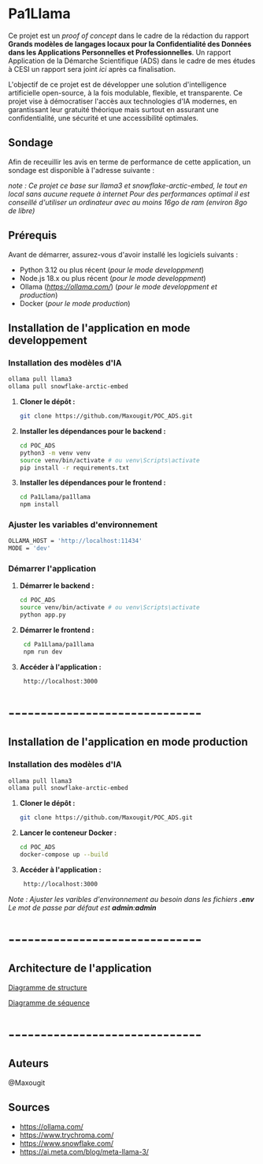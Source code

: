 # Pa1Llama

Ce projet est un _proof of concept_ dans le cadre de la rédaction du rapport **Grands modèles de langages locaux pour la Confidentialité des Données dans les Applications Personnelles et Professionnelles**. Un rapport Application de la Démarche Scientifique (ADS) dans le cadre de mes études à CESI un rapport sera joint _ici_ après ca finalisation.

L'objectif de ce projet est de développer une solution d'intelligence artificielle open-source, à la fois modulable, flexible, et transparente. Ce projet vise à démocratiser l'accès aux technologies d'IA modernes, en garantissant leur gratuité théorique mais surtout en assurant une confidentialité, une sécurité et une accessibilité optimales.

## Sondage

Afin de receuillir les avis en terme de performance de cette application, un sondage est disponible à l'adresse suivante :

_note : Ce projet ce base sur llama3 et snowflake-arctic-embed, le tout en local sans aucune requete à internet_
_Pour des performances optimal il est conseillé d'utiliser un ordinateur avec au moins 16go de ram (environ 8go de libre)_

## Prérequis

Avant de démarrer, assurez-vous d'avoir installé les logiciels suivants :

- Python 3.12 ou plus récent (_pour le mode developpment_)
- Node.js 18.x ou plus récent (_pour le mode developpment_)
- Ollama (*https://ollama.com/*) (_pour le mode developpment et production_)
- Docker (_pour le mode production_)

## Installation de l'application en mode **developpement**

### Installation des modèles d'IA

```bash
ollama pull llama3
ollama pull snowflake-arctic-embed
```

1. **Cloner le dépôt :**
   ```bash
   git clone https://github.com/Maxougit/POC_ADS.git
   ```
2. **Installer les dépendances pour le backend :**
   ```bash
   cd POC_ADS
   python3 -m venv venv
   source venv/bin/activate # ou venv\Scripts\activate
   pip install -r requirements.txt
   ```
3. **Installer les dépendances pour le frontend :**
   ```bash
   cd Pa1Llama/pa1llama
   npm install
   ```

### Ajuster les variables d'environnement

```bash
OLLAMA_HOST = 'http://localhost:11434'
MODE = 'dev'
```

### Démarrer l'application

1. **Démarrer le backend :**

   ```bash
   cd POC_ADS
   source venv/bin/activate # ou venv\Scripts\activate
   python app.py
   ```

2. **Démarrer le frontend :**
   ```bash
    cd Pa1Llama/pa1llama
    npm run dev
   ```
3. **Accéder à l'application :**
   ```bash
    http://localhost:3000
   ```

# ------------------------------

## Installation de l'application en mode **production**

### Installation des modèles d'IA

```bash
ollama pull llama3
ollama pull snowflake-arctic-embed
```

1. **Cloner le dépôt :**
   ```bash
   git clone https://github.com/Maxougit/POC_ADS.git
   ```
2. **Lancer le conteneur Docker :**
   ```bash
   cd POC_ADS
   docker-compose up --build
   ```
3. **Accéder à l'application :**
   ```bash
    http://localhost:3000
   ```

_Note : Ajuster les varibles d'environnement au besoin dans les fichiers **.env**_
_Le mot de passe par défaut est **admin**:**admin**_

# ------------------------------

## Architecture de l'application

[Diagramme de structure](p1.png)

[Diagramme de séquence](p2.png)

# ------------------------------

## Auteurs

@Maxougit

## Sources

- https://ollama.com/
- https://www.trychroma.com/
- https://www.snowflake.com/
- https://ai.meta.com/blog/meta-llama-3/
